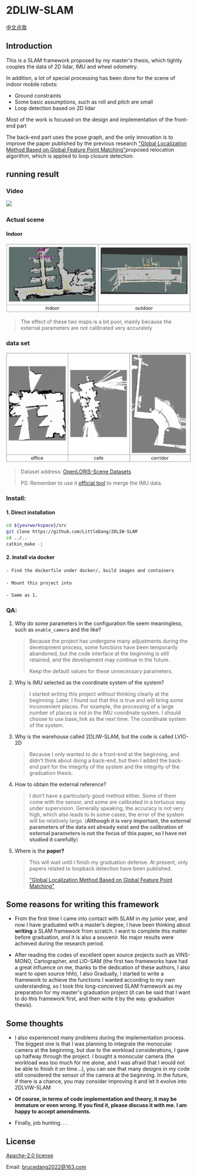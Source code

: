 # 2DLIW-SLAM
[中文点我](https://github.com/LittleDang/2DLIW-SLAM/blob/main/README_cn.md)

## Introduction

This is a SLAM framework proposed by my master's thesis, which tightly couples the data of 2D lidar, IMU and wheel odometry.

In addition, a lot of special processing has been done for the scene of indoor mobile robots:

* Ground constraints
* Some basic assumptions, such as roll and pitch are small
* Loop detection based on 2D lidar

Most of the work is focused on the design and implementation of the front-end part

The back-end part uses the pose graph, and the only innovation is to improve the paper published by the previous research ["Global Localization Method Based on Global Feature Point Matching"](https://kns.cnki.net/kcms2/article/abstract?v=3uoqIhG8C44YLTlOAiTRKu87-SJxoEJu6LL9TJzd50nS5QmOCQhBuPsjALI6Lv67j6KttBYx8CQ1P4eBo2UeDgakY4XEWQm3&uniplatform=NZKPT)proposed relocation algorithm, which is applied to loop closure detection.

## running result

### Video

[![](https://i0.hdslb.com/bfs/archive/3820d785c07d34bd47fd24d873163d0df9ee9231.jpg@320w_200h)](https://www.bilibili.com/video/BV1K24y1E7eK/?vd_source=a2e7f1803695cee5e5b621196f5bc8f4)

### Actual scene

#### Indoor

![](pic/realtime.png)

> The effect of these two maps is a bit poor, mainly because the external parameters are not calibrated very accurately

### data set

![](pic/dataset.png)

> Dataset address: [OpenLORIS-Scene Datasets](https://shimo.im/docs/HhJj6XHYhdRQ6jjk/read)
> 
> PS: Remember to use it [official tool](https://github.com/lifelong-robotic-vision/openloris-scene-tools/blob/master/dataprocess/merge_imu_topics.py) to merge the IMU data.

### Install:

#### 1. Direct installation

```bash
cd ${yourworkspace}/src
git clone https://github.com/LittleDang/2DLIW-SLAM
cd ../..
catkin_make -j
```

#### 2. Install via docker

```bash
- Find the dockerfile under docker/, build images and containers

- Mount this project into

- Same as 1.
```

### QA:

1. Why do some parameters in the configuration file seem meaningless, such as `enable_camera` and the like?
   
   > Because the project has undergone many adjustments during the development process, some functions have been temporarily abandoned, but the code interface at the beginning is still retained, and the development may continue in the future.
   > 
   > Keep the default values for these unnecessary parameters.

2. Why is IMU selected as the coordinate system of the system?
   
   > I started writing this project without thinking clearly at the beginning. Later, I found out that this is true and will bring some inconvenient places. For example, the processing of a large number of places is not in the IMU coordinate system. I should choose to use base_link as the next time. The coordinate system of the system.

3. Why is the warehouse called 2DLIW-SLAM, but the code is called LVIO-2D
   
   > Because I only wanted to do a front-end at the beginning, and didn't think about doing a back-end, but then I added the back-end part for the integrity of the system and the integrity of the graduation thesis.

4. How to obtain the external reference?
   
   > I don’t have a particularly good method either. Some of them come with the sensor, and some are calibrated in a tortuous way under supervision. Generally speaking, the accuracy is not very high, which also leads to In some cases, the error of the system will be relatively large. (**Although it is very important, the external parameters of the data set already exist and the calibration of external parameters is not the focus of this paper, so I have not studied it carefully**)

5. Where is the  **paper?**
   
   > This will wait until I finish my graduation defense. At present, only papers related to loopback detection have been published.
   > 
   > ["Global Localization Method Based on Global Feature Point Matching"](doc/基于全局特征点匹配的全局定位方法.pdf)

## Some reasons for writing this framework

* From the first time I came into contact with SLAM in my junior year, and now I have graduated with a master’s degree, I have been thinking about **writing** a SLAM framework from scratch. I want to complete this matter before graduation, and it is also a souvenir. No major results were achieved during the research period.

* After reading the codes of excellent open source projects such as VINS-MONO, Cartographer, and LIO-SAM (the first two frameworks have had a great influence on me, thanks to the dedication of these authors, I also want to open source hhh), I also Gradually, I started to write a framework to achieve the functions I wanted according to my own understanding, so I took this long-conceived SLAM framework as my preparation for my master's graduation project (it can be said that I want to do this framework first, and then write it by the way. graduation thesis).

## Some thoughts

* I also experienced many problems during the implementation process. The biggest one is that I was planning to integrate the monocular camera at the beginning, but due to the workload considerations, I gave up halfway through the project. I bought a monocular camera (the workload was too much for me alone, and I was afraid that I would not be able to finish it on time...), you can see that many designs in my code still considered the sensor of the camera at the beginning. In the future, if there is a chance, you may consider improving it and let it evolve into 2DLVIW-SLAM

* **Of course, in terms of code implementation and theory, it may be immature or even wrong. If you find it, please discuss it with me. I am happy to accept amendments.**

* Finally, job hunting. . .

## License

[Apache-2.0 license](https://github.com/LittleDang/2DLIW-SLAM/blob/main/LICENSE)

Email: brucedang2022@163.com
